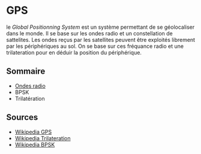 # GPS

le *Global Positionning System* est un système permettant de se géolocaliser dans le monde. Il se base sur les ondes radio et un constellation de sattelites. Les ondes reçus par les satellites peuvent être exploités librement par les périphériques au sol. On se base sur ces fréquance radio et une trilateration pour en déduir la position du périphérique.

## Sommaire

* [Ondes radio](Ondes-radio.md)
* BPSK
* Trilatération

## Sources

* [Wikipedia GPS](https://fr.wikipedia.org/wiki/Global_Positioning_System)
* [Wikipedia Trilateration](https://fr.wikipedia.org/wiki/Trilatération)
* [Wikipedia BPSK](https://fr.wikipedia.org/wiki/Phase-shift_keying)